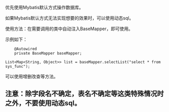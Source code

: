 优先使用Mybatis默认方式操作数据库。

如果Mybatis默认方式无法实现想要的效果时，可以使用动态sql。

使用方法：在需要调用的类中自动注入BaseMapper，即可使用。

示例如下：

```
    @Autowired
    private BaseMapper baseMapper;
```

```
List<Map<String, Object>> list = baseMapper.selectList("select * from sys_func");
```

可以使用增删改查等方法。

## 注意：除字段名不确定，表名不确定等这类特殊情况时之外，不要使用动态sql。



